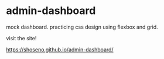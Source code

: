 # admin-dashboard
mock dashboard. practicing css design using flexbox and grid. 

visit the site! 

https://shoseno.github.io/admin-dashboard/
